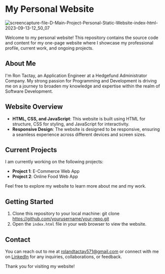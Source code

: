 # My Personal Website

![screencapture-file-D-Main-Project-Personal-Static-Website-index-html-2023-09-13-12_50_07](https://github.com/rtactayjr/MyProfileAndProjects/assets/103474360/c0d55699-1934-4e41-ba90-2780282f6905)

Welcome to my personal website! This repository contains the source code and content for my one-page website where I showcase my professional profile, current work, and ongoing projects.

## About Me

I'm Ron Tactay, an Application Engineer at a Hedgefund Administrator Company. My strong passion for Programming and Development is driving me on a journey to broaden my knowledge and expertise within the realm of Software Development.

## Website Overview

- **HTML, CSS, and JavaScript**: This website is built using HTML for structure, CSS for styling, and JavaScript for interactivity.
- **Responsive Design**: The website is designed to be responsive, ensuring a seamless experience across different devices and screen sizes.

## Current Projects

I am currently working on the following projects:

- **Project 1**: E-Commerce Web App
- **Project 2**: Online Food Web App

Feel free to explore my website to learn more about me and my work.

## Getting Started

1. Clone this repository to your local machine: git clone https://github.com/yourusername/your-repo.git
2. Open the `index.html` file in your web browser to view the website.

## Contact

You can reach out to me at [rolandtactay571@gmail.com](mailto:rolandtactay571@gmail.com) or connect with me on [LinkedIn]([https://www.linkedin.com/in/yourusername/](https://www.linkedin.com/in/rolando-tactay/)) for any inquiries, collaborations, or feedback.

Thank you for visiting my website!



